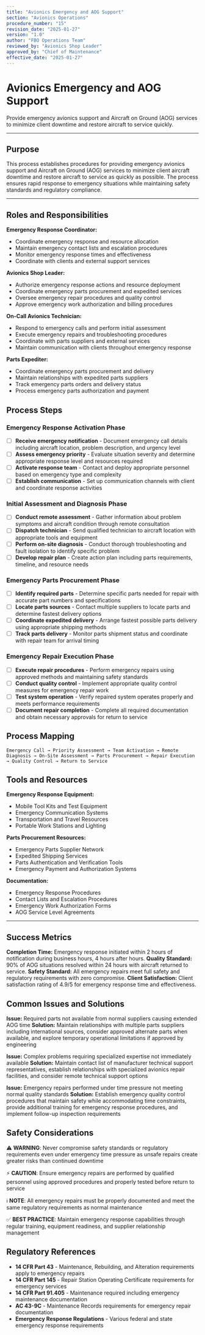 ```yaml
---
title: "Avionics Emergency and AOG Support"
section: "Avionics Operations"
procedure_number: "15"
revision_date: "2025-01-27"
version: "1.0"
author: "FBO Operations Team"
reviewed_by: "Avionics Shop Leader"
approved_by: "Chief of Maintenance"
effective_date: "2025-01-27"
---
```


# Avionics Emergency and AOG Support

Provide emergency avionics support and Aircraft on Ground (AOG) services to minimize client downtime and restore aircraft to service quickly.

_____________________________________________________________________________________________

## Purpose

This process establishes procedures for providing emergency avionics support and Aircraft on Ground (AOG) services to minimize client aircraft downtime and restore aircraft to service as quickly as possible. The process ensures rapid response to emergency situations while maintaining safety standards and regulatory compliance.

_____________________________________________________________________________________________

## Roles and Responsibilities

**Emergency Response Coordinator:**

- Coordinate emergency response and resource allocation
- Maintain emergency contact lists and escalation procedures
- Monitor emergency response times and effectiveness
- Coordinate with clients and external support services

**Avionics Shop Leader:**

- Authorize emergency response actions and resource deployment
- Coordinate emergency parts procurement and expedited services
- Oversee emergency repair procedures and quality control
- Approve emergency work authorization and billing procedures

**On-Call Avionics Technician:**

- Respond to emergency calls and perform initial assessment
- Execute emergency repairs and troubleshooting procedures
- Coordinate with parts suppliers and external services
- Maintain communication with clients throughout emergency response

**Parts Expediter:**

- Coordinate emergency parts procurement and delivery
- Maintain relationships with expedited parts suppliers
- Track emergency parts orders and delivery status
- Process emergency parts authorization and payment

## Process Steps

### Emergency Response Activation Phase

- [ ] **Receive emergency notification** - Document emergency call details including aircraft location, problem description, and urgency level
- [ ] **Assess emergency priority** - Evaluate situation severity and determine appropriate response level and resources required
- [ ] **Activate response team** - Contact and deploy appropriate personnel based on emergency type and complexity
- [ ] **Establish communication** - Set up communication channels with client and coordinate response activities

### Initial Assessment and Diagnosis Phase

- [ ] **Conduct remote assessment** - Gather information about problem symptoms and aircraft condition through remote consultation
- [ ] **Dispatch technician** - Send qualified technician to aircraft location with appropriate tools and equipment
- [ ] **Perform on-site diagnosis** - Conduct thorough troubleshooting and fault isolation to identify specific problem
- [ ] **Develop repair plan** - Create action plan including parts requirements, timeline, and resource needs

### Emergency Parts Procurement Phase

- [ ] **Identify required parts** - Determine specific parts needed for repair with accurate part numbers and specifications
- [ ] **Locate parts sources** - Contact multiple suppliers to locate parts and determine fastest delivery options
- [ ] **Coordinate expedited delivery** - Arrange fastest possible parts delivery using appropriate shipping methods
- [ ] **Track parts delivery** - Monitor parts shipment status and coordinate with repair team for arrival timing

### Emergency Repair Execution Phase

- [ ] **Execute repair procedures** - Perform emergency repairs using approved methods and maintaining safety standards
- [ ] **Conduct quality control** - Implement appropriate quality control measures for emergency repair work
- [ ] **Test system operation** - Verify repaired system operates properly and meets performance requirements
- [ ] **Document repair completion** - Complete all required documentation and obtain necessary approvals for return to service

## Process Mapping

```
Emergency Call → Priority Assessment → Team Activation → Remote Diagnosis → On-Site Assessment → Parts Procurement → Repair Execution → Quality Control → Return to Service
```

## Tools and Resources

**Emergency Response Equipment:**

- Mobile Tool Kits and Test Equipment
- Emergency Communication Systems
- Transportation and Travel Resources
- Portable Work Stations and Lighting

**Parts Procurement Resources:**

- Emergency Parts Supplier Network
- Expedited Shipping Services
- Parts Authentication and Verification Tools
- Emergency Payment and Authorization Systems

**Documentation:**

- Emergency Response Procedures
- Contact Lists and Escalation Procedures
- Emergency Work Authorization Forms
- AOG Service Level Agreements

_____________________________________________________________________________________________

## Success Metrics

**Completion Time:** Emergency response initiated within 2 hours of notification during business hours, 4 hours after hours.
**Quality Standard:** 90% of AOG situations resolved within 24 hours with aircraft returned to service.
**Safety Standard:** All emergency repairs meet full safety and regulatory requirements with zero compromise.
**Client Satisfaction:** Client satisfaction rating of 4.9/5 for emergency response time and effectiveness.

## Common Issues and Solutions

**Issue:** Required parts not available from normal suppliers causing extended AOG time
**Solution:** Maintain relationships with multiple parts suppliers including international sources, consider approved alternate parts when available, and explore temporary operational limitations if approved by engineering

**Issue:** Complex problems requiring specialized expertise not immediately available
**Solution:** Maintain contact list of manufacturer technical support representatives, establish relationships with specialized avionics repair facilities, and consider remote technical support options

**Issue:** Emergency repairs performed under time pressure not meeting normal quality standards
**Solution:** Establish emergency quality control procedures that maintain safety while accommodating time constraints, provide additional training for emergency response procedures, and implement follow-up inspection requirements

## Safety Considerations

⚠️ **WARNING**: Never compromise safety standards or regulatory requirements even under emergency time pressure as unsafe repairs create greater risks than continued downtime

⚡ **CAUTION**: Ensure emergency repairs are performed by qualified personnel using approved procedures and properly tested before return to service

ℹ️ **NOTE**: All emergency repairs must be properly documented and meet the same regulatory requirements as normal maintenance

✅ **BEST PRACTICE**: Maintain emergency response capabilities through regular training, equipment readiness, and supplier relationship management

## Regulatory References

- **14 CFR Part 43** - Maintenance, Rebuilding, and Alteration requirements apply to emergency repairs
- **14 CFR Part 145** - Repair Station Operating Certificate requirements for emergency services
- **14 CFR Part 91.405** - Maintenance required including emergency maintenance documentation
- **AC 43-9C** - Maintenance Records requirements for emergency repair documentation
- **Emergency Response Regulations** - Various federal and state emergency response requirements
